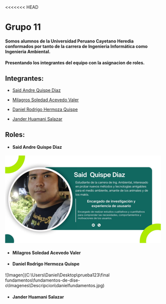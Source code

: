 <<<<<<< HEAD
# Grupo 11
#### Somos alumnos de la Universidad Peruano Cayetano Heredia conformados por tanto de la carrera de Ingenieria Informática como Ingenieria Ambiental.  
#### Presentando los integrantes del equipo con la asignacion de roles. 


## Integrantes:

* [Said Andre Quispe Diaz](#Said-Andre-Quispe-Diaz) 

* [Milagros Soledad Acevedo Valer ](#Milagros-Soledad-Acevedo-Valer)

* [Daniel Rodrigo Hermoza Quispe](#Daniel-Rodrigo-Hermoza-Quispe)

* [Jander Huamani Salazar](#Jander-Huamani-Salazar)

## Roles:
 - #### Said Andre Quispe Diaz
 ![Imagen](https://github.com/Dooncito/fundamentos-de-dise-o/blob/fcb15758a2783058a8d311295335f44ca3222c5f/Imagenes/Descripcion/Said.jpg)
 - #### Milagros Soledad Acevedo Valer 
 - #### Daniel Rodrigo Hermoza Quispe
 ![Imagen](C:\Users\Daniel\Desktop\prueba123\final fundamentos\fundamentos-de-dise-o\Imagenes\Descripcion\danielfundamentos.jpg)
 - #### Jander Huamani Salazar

 
